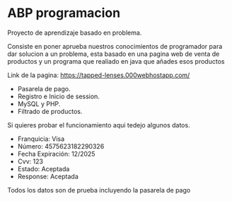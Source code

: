 # ABP programacion

Proyecto de aprendizaje basado en problema.

Consiste en poner aprueba nuestros conocimientos de programador para dar solucion a un problema, esta basado en una pagina web de venta de productos y un programa que realiado en java que añades esos productos

Link de la pagina: https://tapped-lenses.000webhostapp.com/

* Pasarela de pago.
* Registro e Inicio de session.
* MySQL y PHP.
* Filtrado de productos.

Si quieres probar el funcionamiento aqui tedejo algunos datos.
* Franquicia: Visa
* Número: 4575623182290326
* Fecha Expiración: 12/2025
* Cvv: 123
* Estado: Aceptada
* Response: Aceptada

Todos los datos son de prueba incluyendo la pasarela de pago
